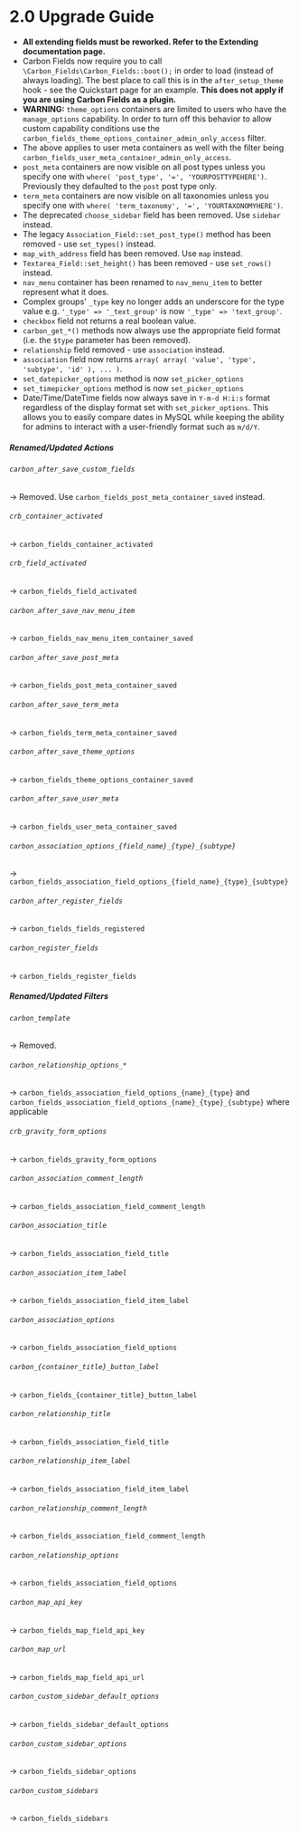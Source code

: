 # 2.0 Upgrade Guide

- __All extending fields must be reworked. Refer to the Extending documentation page.__
- Carbon Fields now require you to call `\Carbon_Fields\Carbon_Fields::boot();` in order to load (instead of always loading). The best place to call this is in the `after_setup_theme` hook - see the Quickstart page for an example. __This does not apply if you are using Carbon Fields as a plugin.__
- __WARNING:__ `theme_options` containers are limited to users who have the `manage_options` capability. In order to turn off this behavior to allow custom capability conditions use the `carbon_fields_theme_options_container_admin_only_access` filter.
- The above applies to user meta containers as well with the filter being `carbon_fields_user_meta_container_admin_only_access`.
- `post_meta` containers are now visible on all post types unless you specify one with `where( 'post_type', '=', 'YOURPOSTTYPEHERE')`. Previously they defaulted to the `post` post type only.
- `term_meta` containers are now visible on all taxonomies unless you specify one with `where( 'term_taxonomy', '=', 'YOURTAXONOMYHERE')`.
- The deprecated `choose_sidebar` field has been removed. Use `sidebar` instead.
- The legacy `Association_Field::set_post_type()` method has been removed - use `set_types()` instead.
- `map_with_address` field has been removed. Use `map` instead.
- `Textarea_Field::set_height()` has been removed - use `set_rows()` instead.
- `nav_menu` container has been renamed to `nav_menu_item` to better represent what it does.
- Complex groups' `_type` key no longer adds an underscore for the type value e.g. `'_type' => '_text_group'` is now `'_type' => 'text_group'`.
- `checkbox` field not returns a real boolean value.
- `carbon_get_*()` methods now always use the appropriate field format (i.e. the `$type` parameter has been removed).
- `relationship` field removed - use `association` instead.
- `association` field now returns `array( array( 'value', 'type', 'subtype', 'id' ), ... )`.
- `set_datepicker_options` method is now `set_picker_options`
- `set_timepicker_options` method is now `set_picker_options`
- Date/Time/DateTime fields now always save in `Y-m-d H:i:s` format regardless of the display format set with `set_picker_options`. This allows you to easily compare dates in MySQL while keeping the ability for admins to interact with a user-friendly format such as `m/d/Y`.

##### Renamed/Updated Actions


###### `carbon_after_save_custom_fields`
-> Removed. Use `carbon_fields_post_meta_container_saved` instead.

###### `crb_container_activated`
-> `carbon_fields_container_activated`

###### `crb_field_activated`
-> `carbon_fields_field_activated`

###### `carbon_after_save_nav_menu_item`
-> `carbon_fields_nav_menu_item_container_saved`

###### `carbon_after_save_post_meta`
-> `carbon_fields_post_meta_container_saved`

###### `carbon_after_save_term_meta`
-> `carbon_fields_term_meta_container_saved`

###### `carbon_after_save_theme_options`
-> `carbon_fields_theme_options_container_saved`

###### `carbon_after_save_user_meta`
-> `carbon_fields_user_meta_container_saved`

###### `carbon_association_options_{field_name}_{type}_{subtype}`
-> `carbon_fields_association_field_options_{field_name}_{type}_{subtype}`

###### `carbon_after_register_fields`
-> `carbon_fields_fields_registered`

###### `carbon_register_fields`
-> `carbon_fields_register_fields`

##### Renamed/Updated Filters

###### `carbon_template`
-> Removed.

###### `carbon_relationship_options_*`
-> `carbon_fields_association_field_options_{name}_{type}` and `carbon_fields_association_field_options_{name}_{type}_{subtype}` where applicable

###### `crb_gravity_form_options`
-> `carbon_fields_gravity_form_options`

###### `carbon_association_comment_length`
-> `carbon_fields_association_field_comment_length`

###### `carbon_association_title`
-> `carbon_fields_association_field_title`

###### `carbon_association_item_label`
-> `carbon_fields_association_field_item_label`

###### `carbon_association_options`
-> `carbon_fields_association_field_options`

###### `carbon_{container_title}_button_label`
-> `carbon_fields_{container_title}_button_label`

###### `carbon_relationship_title`
-> `carbon_fields_association_field_title`

###### `carbon_relationship_item_label`
-> `carbon_fields_association_field_item_label`

###### `carbon_relationship_comment_length`
-> `carbon_fields_association_field_comment_length`

###### `carbon_relationship_options`
-> `carbon_fields_association_field_options`

###### `carbon_map_api_key`
-> `carbon_fields_map_field_api_key`

###### `carbon_map_url`
-> `carbon_fields_map_field_api_url`

###### `carbon_custom_sidebar_default_options`
-> `carbon_fields_sidebar_default_options`

###### `carbon_custom_sidebar_options`
-> `carbon_fields_sidebar_options`

###### `carbon_custom_sidebars`
-> `carbon_fields_sidebars`
